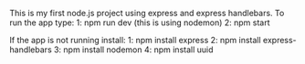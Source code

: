 This is my first node.js project using express and express handlebars.
To run the app type:
1: npm run dev (this is using nodemon)
2: npm start

If the app is not running install:
1: npm install express
2: npm install express-handlebars
3: npm install nodemon
4: npm install uuid
